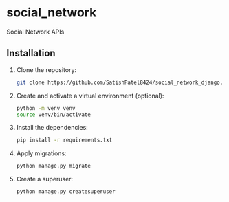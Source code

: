 # social_network
Social Network APIs 

## Installation

1. Clone the repository:

   ```bash
   git clone https://github.com/SatishPatel8424/social_network_django.git

2. Create and activate a virtual environment (optional):
   ```bash
   python -m venv venv
   source venv/bin/activate

3. Install the dependencies:
   ```bash
   pip install -r requirements.txt
   
4. Apply migrations:

   ```bash
   python manage.py migrate

5. Create a superuser:

   ```bash
   python manage.py createsuperuser
